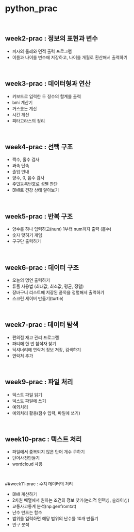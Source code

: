 # python_prac
<br>

## week2-prac : 정보의 표현과 변수
+ 피자의 둘레와 면적 출력 프로그램
+ 이름과 나이를 변수에 저장하고, 나이를 개월로 환산해서 출력하기 

<br>

## week3-prac : 데이터형과 연산
+ 키보드로 입력한 두 정수의 합계를 출력
+ bmi 계산기
+ 거스름돈 계산
+ 시간 계산
+ 피타고라스의 정리

<br>

## week4-prac : 선택 구조
+ 짝수, 홀수 검사
+ 과속 단속
+ 출입 안내
+ 양수, 0, 음수 검사
+ 주민등록번호로 성별 판단
+ BMI로 건강 상태 알아보기

<br>

## week5-prac : 반복 구조
+ 양수를 하나 입력하고(num) 1부터 num까지 출력 (홀수)
+ 숫자 맞히기 게임
+ 구구단 출력하기

<br>

## week6-prac : 데이터 구조
+ 오늘의 명언 출력하기
+ 튜플 사용법 (최대값, 최소값, 평균, 정렬)
+ 장바구니 리스트에 저장된 품목을 정렬해서 출력하기
+ 스크린 세이버 만들기(turtle)

<br>

## week7-prac : 데이터 탐색
+ 편의점 재고 관리 프로그램
+ 파티에 한 번 참석자 찾기
+ 딕셔너리에 연락처 정보 저장, 검색하기
+ 연락처 추가

<br>

## week9-prac : 파일 처리
+ 텍스트 파일 읽기
+ 텍스트 파일에 쓰기
+ 예외처리
+ 예외처리 활용(점수 입력, 파일에 쓰기)

<br>

## week10-prac : 텍스트 처리
+ 파일에서 중복되지 않은 단어 개수 구하기
+ 단어사전만들기
+ wordcloud 사용

<br>

##week11-prac : 수치 데이터의 처리
+ BMI 계산하기
+ 2차원 배열에서 원하는 조건의 정보 찾기(논리적 인덱싱, 슬라이싱)
+ 교통사고통계 분석(np.genfromtxt)
+ 난수 만드는 함수
+ 범위를 입력하면 해당 범위의 난수를 10개 만들기
+ 인구 분석
